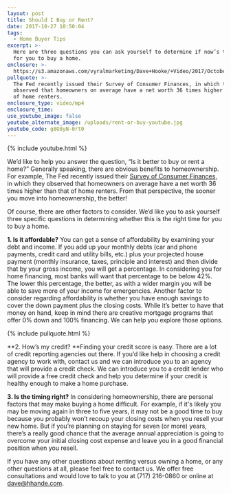 ```yaml
---
layout: post
title: Should I Buy or Rent?
date: 2017-10-27 10:50:04
tags:
  - Home Buyer Tips
excerpt: >-
  Here are three questions you can ask yourself to determine if now’s the time
  for you to buy a home.
enclosure: >-
  https://s3.amazonaws.com/vyralmarketing/Dave+Hooke/+Video/2017/October/Central+PA+Real+Estate+Agent-+Should+I+Buy+or+Rent%253F.mp4
pullquote: >-
  The Fed recently issued their Survey of Consumer Finances, in which they
  observed that homeowners on average have a net worth 36 times higher than that
  of home renters.
enclosure_type: video/mp4
enclosure_time:
use_youtube_image: false
youtube_alternate_image: /uploads/rent-or-buy-youtube.jpg
youtube_code: g8O8yN-0rt0
---
```



{% include youtube.html %}

We’d like to help you answer the question, “Is it better to buy or rent a home?” Generally speaking, there are obvious benefits to homeownership. For example, The Fed recently issued their [Survey of Consumer Finances,](https://www.federalreserve.gov/econres/scfindex.htm) in which they observed that homeowners on average have a net worth 36 times higher than that of home renters. From that perspective, the sooner you move into homeownership, the better!

Of course, there are other factors to consider. We’d like you to ask yourself three specific questions in determining whether this is the right time for you to buy a home.

**1. Is it affordable?** You can get a sense of affordability by examining your debt and income. If you add up your monthly debts (car and phone payments, credit card and utility bills, etc.) plus your projected house payment (monthly insurance, taxes, principle and interest) and then divide that by your gross income, you will get a percentage. In considering you for home financing, most banks will want that percentage to be below 42%. The lower this percentage, the better, as with a wider margin you will be able to save more of your income for emergencies. Another factor to consider regarding affordability is whether you have enough savings to cover the down payment plus the closing costs. While it’s better to have that money on hand, keep in mind there are creative mortgage programs that offer 0% down and 100% financing. We can help you explore those options.

{% include pullquote.html %}

**2. How’s my credit?&nbsp;**Finding your credit score is easy. There are a lot of credit reporting agencies out there. If you’d like help in choosing a credit agency to work with, contact us and we can introduce you to an agency that will provide a credit check. We can introduce you to a credit lender who will provide a free credit check and help you determine if your credit is healthy enough to make a home purchase.

**3. Is the timing right?** In considering homeownership, there are personal factors that may make buying a home difficult. For example, if it's likely you may be moving again in three to five years, it may not be a good time to buy because you probably won’t recoup your closing costs when you resell your new home. But if you’re planning on staying for seven (or more) years, there’s a really good chance that the average annual appreciation is going to overcome your initial closing cost expense and leave you in a good financial position when you resell.

If you have any other questions about renting versus owning a home, or any other questions at all, please feel free to contact us. We offer free consultations and would love to talk to you at (717) 216-0860 or online at [dave@hhande.com](javascript:void(location.href='mailto:'+String.fromCharCode(100,97,118,101,64,104,104,97,110,100,101,46,99,111,109))).